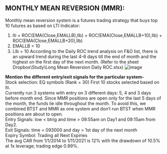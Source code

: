 ## MONTHLY MEAN REVERSION (MMR):
Monthly mean reversion system is a futures trading strategy that buys top 10 futures as based on LTI Indicator:
1.	 lti = ROC(EMA(Close,EMALLB),llb) + ROC(EMA(Close,EMALLB+10),llb) + ROC(EMA(Close,EMALLB+20),llb)
1.	EMALLB = 10
2.	Llb = 10
According to the Daily ROC trend analysis on F&O list, there is an upward trend during the last 4-6 days till the end of month and the highest on the first day of the next month. (Refer to the sheet Dropbox\Study\Long Mean Reversion Daily ROC.xlsx)
 ![image](https://user-images.githubusercontent.com/63246619/183395347-af61447e-4907-48fc-90ad-b13fb77d0200.png)


**Mention the different entry/exit signals for the particular system-**<br/>
Stock selection: EQ symbols  (Rank = 30) First 10 stocks selected based on lti.<br/>
Currently run 3 systems with entry on 3 different days: 5, 4 and 3 days before month end. Since MMR positions are open only for the last 5 days of the month, the funds lie idle throughout the month. To avoid this, we combined BTST and MMR as one system and don’t run BTST when MMR positions are about to open.<br/>
Entry Signals: low < btrig and time > 09:55am on Day1 and 09:15am from Day2.<br/>
Exit Signals: time = 093000 and day = 1st day of the next month<br/>
Expiry Symbol: Trading all Next Expiries<br/>
The avg CAR from 1/1/2014 to 1/11/2021 is 12% with the drawdown of 10.5% at 1x leverage; trading edge 0.99%.<br/>

